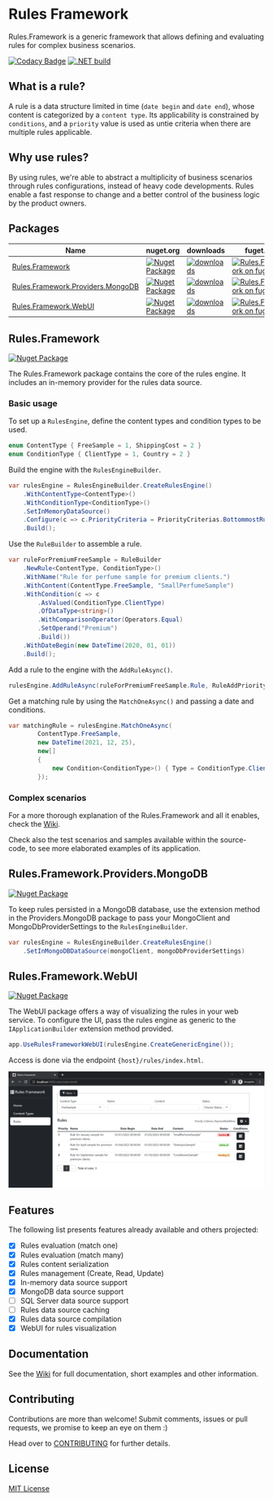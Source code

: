 # Rules Framework

Rules.Framework is a generic framework that allows defining and evaluating rules for complex business scenarios.

[![Codacy Badge](https://api.codacy.com/project/badge/Grade/8b48f4541fba4d4b8bad2e9a8563ede3)](https://app.codacy.com/gh/Farfetch/rules-framework?utm_source=github.com&utm_medium=referral&utm_content=Farfetch/rules-framework&utm_campaign=Badge_Grade_Settings)
[![.NET build](https://github.com/luispfgarces/rules-framework/actions/workflows/dotnet-build.yml/badge.svg)](https://github.com/luispfgarces/rules-framework/actions/workflows/dotnet-build.yml)

## What is a rule?

A rule is a data structure limited in time (`date begin` and `date end`), whose content is categorized by a `content type`. Its applicability is constrained by `conditions`, and a `priority` value is used as untie criteria when there are multiple rules applicable.

## Why use rules?

By using rules, we're able to abstract a multiplicity of business scenarios through rules configurations, instead of heavy code developments. Rules enable a fast response to change and a better control of the business logic by the product owners.

## Packages

|Name                             |nuget.org|downloads|fuget.org|
|---------------------------------|----|---------|-----|
|[Rules.Framework](#rulesframework)|[![Nuget Package](https://img.shields.io/nuget/v/Rules.Framework.svg?logo=nuget)](https://www.nuget.org/packages/Rules.Framework/)|[![downloads](https://img.shields.io/nuget/dt/Rules.Framework.svg?logo=nuget&color=blueviolet)](https://www.nuget.org/packages/Rules.Framework/)|[![Rules.Framework on fuget.org](https://www.fuget.org/packages/Rules.Framework/badge.svg)](https://www.fuget.org/packages/Rules.Framework)
|[Rules.Framework.Providers.MongoDB](#rulesframeworkprovidersmongodb)|[![Nuget Package](https://img.shields.io/nuget/v/Rules.Framework.Providers.MongoDB.svg?logo=nuget)](https://www.nuget.org/packages/Rules.Framework.Providers.MongoDB/)|[![downloads](https://img.shields.io/nuget/dt/Rules.Framework.Providers.MongoDB.svg?logo=nuget&color=blueviolet)](https://www.nuget.org/packages/Rules.Framework.Providers.MongoDB/)|[![Rules.Framework on fuget.org](https://www.fuget.org/packages/Rules.Framework.Providers.MongoDB/badge.svg)](https://www.fuget.org/packages/Rules.Framework.Providers.MongoDB)
|[Rules.Framework.WebUI](#rulesframeworkwebui)|[![Nuget Package](https://img.shields.io/nuget/v/Rules.Framework.WebUI.svg?logo=nuget)](https://www.nuget.org/packages/Rules.Framework.WebUI/)|[![downloads](https://img.shields.io/nuget/dt/Rules.Framework.WebUI.svg?logo=nuget&color=blueviolet)](https://www.nuget.org/packages/Rules.Framework.WebUI/)|[![Rules.Framework on fuget.org](https://www.fuget.org/packages/Rules.Framework.WebUI/badge.svg)](https://www.fuget.org/packages/Rules.Framework.WebUI)

## Rules.Framework
[![Nuget Package](https://img.shields.io/nuget/v/Rules.Framework.svg?logo=nuget)](https://www.nuget.org/packages/Rules.Framework/)

The Rules.Framework package contains the core of the rules engine. It includes an in-memory provider for the rules data source.

### Basic usage

To set up a `RulesEngine`, define the content types and condition types to be used.

```csharp
enum ContentType { FreeSample = 1, ShippingCost = 2 }
enum ConditionType { ClientType = 1, Country = 2 }
```

Build the engine with the `RulesEngineBuilder`.

```csharp
var rulesEngine = RulesEngineBuilder.CreateRulesEngine()
    .WithContentType<ContentType>()
    .WithConditionType<ConditionType>()
    .SetInMemoryDataSource()
    .Configure(c => c.PriorityCriteria = PriorityCriterias.BottommostRuleWins)
    .Build();
```
Use the `RuleBuilder` to assemble a rule.

```csharp
var ruleForPremiumFreeSample = RuleBuilder
    .NewRule<ContentType, ConditionType>()
    .WithName("Rule for perfume sample for premium clients.")
    .WithContent(ContentType.FreeSample, "SmallPerfumeSample")
    .WithCondition(c => c
        .AsValued(ConditionType.ClientType)
        .OfDataType<string>()
        .WithComparisonOperator(Operators.Equal)
        .SetOperand("Premium")
        .Build())
    .WithDateBegin(new DateTime(2020, 01, 01))
    .Build();
```

Add a rule to the engine with the `AddRuleAsync()`.

```csharp
rulesEngine.AddRuleAsync(ruleForPremiumFreeSample.Rule, RuleAddPriorityOption.ByPriorityNumber(1));
```

Get a matching rule by using the `MatchOneAsync()` and passing a date and conditions.

```csharp
var matchingRule = rulesEngine.MatchOneAsync(
        ContentType.FreeSample, 
        new DateTime(2021, 12, 25), 
        new[]
        {
            new Condition<ConditionType>() { Type = ConditionType.ClientType, Value = "Premium" }
        });
```

### Complex scenarios

For a more thorough explanation of the Rules.Framework and all it enables, check the [Wiki](https://github.com/Farfetch/rules-framework/wiki). 

Check also the test scenarios and samples available within the source-code, to see more elaborated examples of its application.

## Rules.Framework.Providers.MongoDB
[![Nuget Package](https://img.shields.io/nuget/v/Rules.Framework.Providers.MongoDb?logo=nuget)](https://www.nuget.org/packages/Rules.Framework.Providers.MongoDb/)

To keep rules persisted in a MongoDB database, use the extension method in the Providers.MongoDB package to pass your MongoClient and MongoDbProviderSettings to the `RulesEngineBuilder`.

```csharp
var rulesEngine = RulesEngineBuilder.CreateRulesEngine()
    .SetInMongoDBDataSource(mongoClient, mongoDbProviderSettings)
```

## Rules.Framework.WebUI
[![Nuget Package](https://img.shields.io/nuget/v/Rules.Framework.WebUI?logo=nuget)](https://www.nuget.org/packages/Rules.Framework.WebUI/)

The WebUI package offers a way of visualizing the rules in your web service. To configure the UI, pass the rules engine as generic to the `IApplicationBuilder` extension method provided.

```csharp
app.UseRulesFrameworkWebUI(rulesEngine.CreateGenericEngine());
```

Access is done via the endpoint `{host}/rules/index.html`.

![webUISample](docs/WebUISample.png)

## Features

The following list presents features already available and others projected:
- [x] Rules evaluation (match one)
- [x] Rules evaluation (match many)
- [x] Rules content serialization
- [x] Rules management (Create, Read, Update)
- [x] In-memory data source support
- [x] MongoDB data source support
- [ ] SQL Server data source support
- [ ] Rules data source caching
- [x] Rules data source compilation
- [x] WebUI for rules visualization

## Documentation

See the [Wiki](https://github.com/Farfetch/rules-framework/wiki) for full documentation, short examples and other information.

## Contributing

Contributions are more than welcome! Submit comments, issues or pull requests, we promise to keep an eye on them :)

Head over to [CONTRIBUTING](CONTRIBUTING.md) for further details.

## License

[MIT License](LICENSE.md)